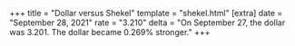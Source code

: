 +++
title = "Dollar versus Shekel"
template = "shekel.html"
[extra]
date = "September 28, 2021"
rate = "3.210"
delta = "On September 27, the dollar was 3.201. The dollar became 0.269% stronger."
+++
